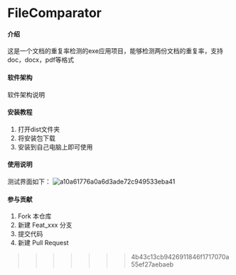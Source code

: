 # FileComparator

#### 介绍
这是一个文档的重复率检测的exe应用项目，能够检测两份文档的重复率，支持doc，docx，pdf等格式

#### 软件架构
软件架构说明


#### 安装教程

1.  打开dist文件夹
2.  将安装包下载
3.  安装到自己电脑上即可使用

#### 使用说明

测试界面如下：
![a10a61776a0a6d3ade72c949533eba41](https://github.com/user-attachments/assets/c52a812d-d999-48af-a371-9a60e52a17e3)


#### 参与贡献

1.  Fork 本仓库
2.  新建 Feat_xxx 分支
3.  提交代码
4.  新建 Pull Request
>>>>>>> 4b43c13cb9426911846f1717070a55ef27aebaeb
